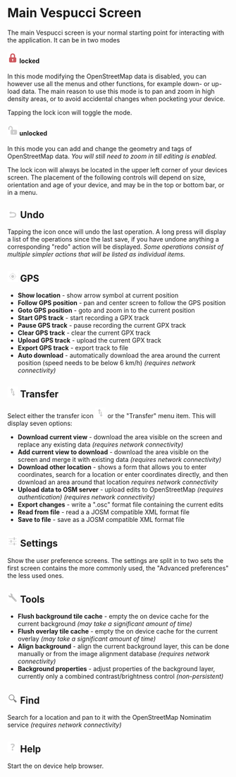 # Main Vespucci Screen

The main Vespucci screen is your normal starting point for interacting with the application. It can be in two modes

####  ![](../images/locked.png) locked
In this mode modifying the OpenStreetMap data is disabled, you can however use all the menus and other functions, for example down- or up-load data. The main reason to use this mode is to pan and zoom in high density areas, or to avoid accidental changes when pocketing your device. 

Tapping the lock icon will toggle the mode.

####  ![](../images/unlocked.png) unlocked
In this mode you can add and change the geometry and tags of OpenStreetMap data. *You will still need to zoom in till editing is enabled.*

The lock icon will always be located in the upper left corner of your devices screen. The placement of the following controls will depend on size, orientation and age of your device, and may be in the top or bottom bar, or in a menu. 

## ![](../images/undolist_undo.png) Undo

Tapping the icon once will undo the last operation. A long press will display a list of the operations since the last save, if you have undone anything a corresponding "redo" action will be displayed. *Some operations consist of multiple simpler actions that will be listed as individual items.*

## ![](../images/menu_gps.png) GPS

 * **Show location** - show arrow symbol at current position
 * **Follow GPS position** - pan and center screen to follow the GPS position
 * **Goto GPS position** - goto and zoom in to the current position
 * **Start GPS track** - start recording a GPX track
 * **Pause GPS track** - pause recording the current GPX track
 * **Clear GPS track** - clear the current GPX track
 * **Upload GPS track** - upload the current GPX track
 * **Export GPS track** - export track to file
 * **Auto download** - automatically download the area around the current position (speed needs to be below 6 km/h) *(requires network connectivity)*

## ![](../images/menu_transfer.png) Transfer

Select either the transfer icon ![](../images/menu_transfer.png) or the "Transfer" menu item. This will display seven options:

 * **Download current view** - download the area visible on the screen and replace any existing data *(requires network connectivity)*
 * **Add current view to download** - download the area visible on the screen and merge it with existing data *(requires network connectivity)*
 * **Download other location** - shows a form that allows you to enter coordinates, search for a location or enter coordinates directly, and then download an area around that location *requires network connectivity*
 * **Upload data to OSM server** - upload edits to OpenStreetMap *(requires authentication)* *(requires network connectivity)*
 * **Export changes** - write a ".osc" format file containing the current edits
 * **Read from file** - read a a JOSM compatible XML format file
 * **Save to file** - save as a JOSM compatible XML format file

## ![](../images/menu_config.png) Settings

Show the user preference screens. The settings are split in to two sets the first screen contains the more commonly used, the "Advanced preferences" the less used ones. 

## ![](../images/menu_tools.png) Tools

 * **Flush background tile cache** - empty the on device cache for the current background *(may take a significant amount of time)*
 * **Flush overlay tile cache** - empty the on device cache for the current overlay *(may take a significant amount of time)*
 * **Align background** - align the current background layer, this can be done manually or from the image alignment database *(requires network connectivity)*
 * **Background properties** - adjust properties of the background layer, currently only a combined contrast/brightness control *(non-persistent)*

## ![](../images/ic_menu_search_holo_light.png) Find

Search for a location and pan to it with the OpenStreetMap Nominatim service *(requires network connectivity)*


## ![](../images/menu_help.png) Help

Start the on device help browser.
